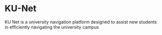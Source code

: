 # KU-Net

KU Net is a university navigation platform designed to assist new students in efficiently navigating the university campus 


